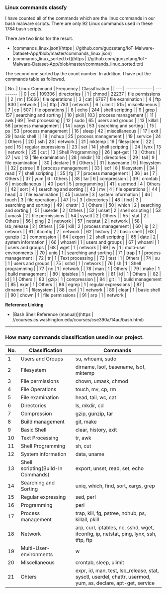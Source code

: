### Linux commands classfy

I have counted all of the commands which are the linux commands in our bash malware scripts. There are only 92 Linux commands used in these 1784 bash scripts.

There are two links for the result.

- [commands_linux.json](https |  //github.com/guozetang/IoT-Malware-Dataset-App/blob/master/commands_linux.json)  
- [commands_linux_sorted.txt](https |  //github.com/guozetang/IoT-Malware-Dataset-App/blob/master/commands_linux_sorted.txt)

The second one sorted by the count number. In addition, I have put the commands table as followed.

| No. | Linux Command | Frequency | Classification          |
| --- | ------------- | --------- |
| 0   | cd            | 109306    | directories             |
| 1   | chmod         | 22237     | file permissions        |
| 2   | rm            | 15666     | file operations         |
| 3   | cat           | 6767      | file examination        |
| 4   | ftp           | 830       | network                 |
| 5   | tftp          | 783       | network                 |
| 6   | ulimit        | 515       | miscellaneous           |
| 7   | cp            | 507       | file operations         |
| 8   | echo          | 244       | shell scripting         |
| 9   | grep          | 157       | searching and sorting   |
| 10  | pkill         | 103       | process management      |
| 11  | awk           | 69        | Text processing         |
| 12  | sudo          | 65        | users and groups        |
| 13  | killall       | 56        | process management      |
| 14  | xargs         | 53        | searching and sorting   |
| 15  | ps            | 53        | process management      |
| 16  | sleep         | 42        | miscellaneous           |
| 17  | exit          | 29        | basic shell             |
| 18  | nohup         | 25        | process management      |
| 19  | service       | 24        | Others                  |
| 20  | ssh           | 23        | network                 |
| 21  | mktemp        | 16        | filesystem              |
| 22  | sed           | 15        | regular expressions     |
| 23  | set           | 14        | shell scripting         |
| 24  | lynx          | 13        | network                 |
| 25  | cut           | 13        | Shell Programming       |
| 26  | apt-get       | 13        | Others                  |
| 27  | wc            | 12        | file examination        |
| 28  | mkdir         | 10        | directories             |
| 29  | tail          | 9         | file examination        |
| 30  | declare       | 9         | Others                  |
| 31  | basename      | 9         | filesystem              |
| 32  | pstree        | 8         | process management      |
| 33  | lsof          | 8         | filesystem              |
| 34  | read          | 7         | shell scripting         |
| 35  | fg            | 7         | process management      |
| 36  | as            | 7         | Others                  |
| 37  | yum           | 6         | Others                  |
| 38  | tar           | 6         | compression             |
| 39  | crontab       | 6         | miscellaneous           |
| 40  | perl          | 5         | programming             |
| 41  | usermod       | 4         | Others                  |
| 42  | sort          | 4         | searching and sorting   |
| 43  | mv            | 4         | file operations         |
| 44  | head          | 4         | file examination        |
| 45  | uname         | 3         | system information      |
| 46  | touch         | 3         | file operations         |
| 47  | ls            | 3         | directories             |
| 48  | find          | 3         | searching and sorting   |
| 49  | chattr        | 3         | Others                  |
| 50  | which         | 2         | searching and sorting   |
| 51  | userdel       | 2         | Others                  |
| 52  | unset         | 2         | shell scripting         |
| 53  | umask         | 2         | file permissions        |
| 54  | sysctl        | 2         | Others                  |
| 55  | stat          | 2         | Others                  |
| 56  | ping          | 2         | network                 |
| 57  | netstat       | 2         | network                 |
| 58  | lsb_release   | 2         | Others                  |
| 59  | kill          | 2         | process management      |
| 60  | ip            | 2         | network                 |
| 61  | ifconfig      | 2         | network                 |
| 62  | history       | 2         | basic shell             |
| 63  | gunzip        | 2         | compression             |
| 64  | export        | 2         | shell scripting         |
| 65  | date          | 2         | system information      |
| 66  | whoami        | 1         | users and groups        |
| 67  | whoami        | 1         | users and groups        |
| 68  | wget          | 1         | network                 |
| 69  | w             | 1         | multi-user environments |
| 70  | uniq          | 1         | searching and sorting   |
| 71  | trap          | 1         | process management      |
| 72  | tr            | 1         | Text processing         |
| 73  | test          | 1         | Others                  |
| 74  | su            | 1         | users and groups        |
| 75  | sshd          | 1         | network                 |
| 76  | sh            | 1         | Shell programming       |
| 77  | nc            | 1         | network                 |
| 78  | man           | 1         | Others                  |
| 79  | make          | 1         | build management        |
| 80  | iptables      | 1         | network                 |
| 81  | id            | 1         | Others                  |
| 82  | id            | 1         | Others                  |
| 83  | gzip          | 1         | compression             |
| 84  | git           | 1         | build management        |
| 85  | expr          | 1         | Others                  |
| 86  | egrep         | 1         | regular expressions     |
| 87  | dirname       | 1         | filesystem              |
| 88  | curl          | 1         | network                 |
| 89  | clear         | 1         | basic shell             |
| 90  | chown         | 1         | file permissions        |
| 91  | arp           | 1         | network                 |


**Reference Linking**

* [Bash Shell Reference (manual)](https |  //courses.cs.washington.edu/courses/cse390a/14au/bash.html)

----------

### How many commands classification used in our project.

| No. | Classification                     | Commands                                                                                                     |
| --- | ---------------------------------- | ------------------------------------------------------------------------------------------------------------ |
| 1   | Users and Groups                   | su, whoami, sudo                                                                                             |
| 2   | Filesystem                         | dirname, lsof, basename, lsof, mktemp                                                                        |
| 3   | File permissions                   | chown, umask, chmod                                                                                          |
| 4   | File Operations                    | touch, mv, cp, rm                                                                                            |
| 5   | File examination                   | head, tail, wc, cat                                                                                          |
| 6   | Directories                        | ls, mkdir, cd                                                                                                |
| 7   | Compression                        | gzip, gunzip, tar                                                                                            |
| 8   | Build management                   | git, make                                                                                                    |
| 9   | Basic Shell                        | clear, history, exit                                                                                         |
| 10  | Text Processing                    | tr, awk                                                                                                      |
| 11  | Shell Programming                  | sh, cut                                                                                                      |
| 12  | System information                 | data, uname                                                                                                  |
| 13  | Shell scripting(Build-In Commands) | export, unset, read, set, echo                                                                               |
| 14  | Searching and Sorting              | uniq, which, find, sort, xargs, grep                                                                         |
| 15  | Regular expressing                 | sed, perl                                                                                                    |
| 16  | Programming                        | perl                                                                                                         |
| 17  | Process management                 | trap, kill, fg, pstree, nohub, ps, killall, pkill                                                            |
| 18  | Network                            | arp, curl, iptables, nc, sshd, wget, ifconfig, ip, netstat, ping, lynx, ssh, tftp, ftp                       |
| 19  | Multi-User-environments            | w                                                                                                            |
| 20  | Miscellaneous                      | crontab, sleep, ulimit                                                                                       |
| 21  | Ohters                             | expr, id, man, test, lsb_release, stat, sysctl, userdel, chattr, usermod, yum, as, declare, apt-get, service |